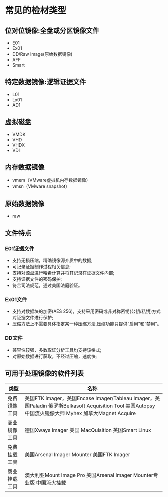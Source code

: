 # 常见的检材类型

## 位对位镜像:全盘或分区镜像文件

- E01
- Ex01
- DD/Raw Image(原始数据镜像)
- AFF
- Smart

## 特定数据镜像:逻辑证据文件

- L01
- Lx01
- AD1

## 虚拟磁盘

- VMDK
- VHD
- VHDX
- VDI

## 内存数据镜像

- vmem（VMware虚拟机内存数据镜像）
- vmsn（VMware snapshot）

## 原始数据镜像

- raw

## 文件特点

### E01证据文件

- 支持无损压缩，精确镜像源介质中的数据;
- 可记录证据制作过程相关信息;
- 支持对源盘进行哈希计算并将其记录在证据文件内部;
- 支持证据文件的密码保护;
- 符合司法规范，通过美国法庭验证。

### Ex01文件

- 支持对数据块的加密(AES 256)，支持采用密码或非对称密钥(公钥/私钥)方式对证据文件进行保护;
- 压缩方法上不需要具体指定某一种压缩方法,压缩功能只提供“启用”和“禁用”。

### DD文件

- 兼容性较强，多数取证分析工具均支持该格式;
- 对原始数据进行获取，不经过压缩，速度快;

## 可用于处理镜像的软件列表

| 类型         | 名称                                                                                                                                                   |
| ------------ | ------------------------------------------------------------------------------------------------------------------------------------------------------ |
| 免费镜像工具 | 美国FTK imager，美国Encase Imager/Tableau Imager，美国Paladin 俄罗斯Belkasoft Acquisition Tool 美国Autopsy 中国流火镜像大师 Myhex 加拿大Magnet Acquire |
| 商业镜像工具 | 德国Xways Imager 美国 MacQuisition 美国Smart Linux                                                                                                     |
| 免费挂载工具 | 美国Arsenal Imager Mounter 美国FTK Imager                                                                                                              |
| 商业挂载工具 | 澳大利亚Mount Image Pro 美国Arsenal Imager Mounter专业版 中国流火挂载                                                                                  |
